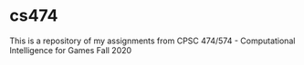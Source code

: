 # cs474

This is a repository of my assignments from CPSC 474/574 - Computational Intelligence for Games
Fall 2020
